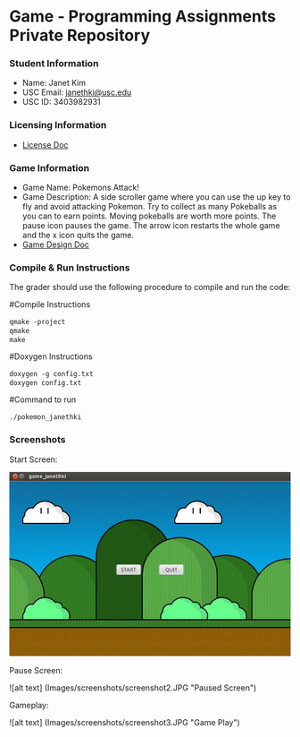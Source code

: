 # Game - Programming Assignments Private Repository
### Student Information
  + Name: Janet Kim
  + USC Email: janethki@usc.edu
  + USC ID: 3403982931

### Licensing Information
  + [License Doc](LICENSE.md)

### Game Information
  + Game Name: Pokemons Attack!
  + Game Description: A side scroller game where you can use the up key to fly and avoid attacking Pokemon.
      Try to collect as many Pokeballs as you can to earn points. Moving pokeballs are worth more points.
      The pause icon pauses the game. The arrow icon restarts the whole game and the x icon quits the game.
  + [Game Design Doc](GameDesignDoc.md)


### Compile & Run Instructions
The grader should use the following procedure to compile and run the code:

#Compile Instructions
```shell
qmake -project
qmake
make
```
#Doxygen Instructions
```shell
doxygen -g config.txt
doxygen config.txt
```
#Command to run
```shell
./pokemon_janethki
```

### Screenshots
Start Screen:
  
![alt text](Images/screenshots/screenshot1.JPG "Start Screen")



Pause Screen:

![alt text] (Images/screenshots/screenshot2.JPG "Paused Screen")


Gameplay:

![alt text] (Images/screenshots/screenshot3.JPG "Game Play")





